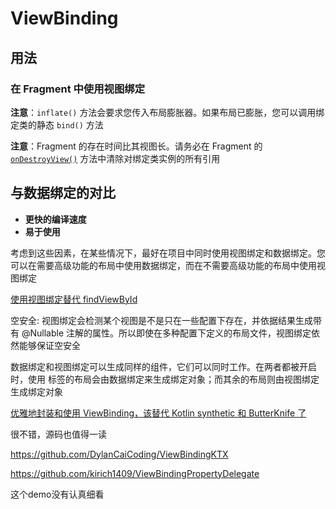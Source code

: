 # ViewBinding

## 用法

### 在 Fragment 中使用视图绑定

**注意**：`inflate()` 方法会要求您传入布局膨胀器。如果布局已膨胀，您可以调用绑定类的静态 `bind()` 方法

**注意**：Fragment 的存在时间比其视图长。请务必在 Fragment 的 [`onDestroyView()`](https://developer.android.com/reference/kotlin/androidx/fragment/app/Fragment#ondestroyview) 方法中清除对绑定类实例的所有引用

## 与数据绑定的对比

- **更快的编译速度**
- **易于使用**

考虑到这些因素，在某些情况下，最好在项目中同时使用视图绑定和数据绑定。您可以在需要高级功能的布局中使用数据绑定，而在不需要高级功能的布局中使用视图绑定





[使用视图绑定替代 findViewById](https://juejin.cn/post/6844904088128192525)

 空安全: 视图绑定会检测某个视图是不是只在一些配置下存在，并依据结果生成带有 @Nullable 注解的属性。所以即使在多种配置下定义的布局文件，视图绑定依然能够保证空安全

数据绑定和视图绑定可以生成同样的组件，它们可以同时工作。在两者都被开启时，使用 标签的布局会由数据绑定来生成绑定对象；而其余的布局则由视图绑定生成绑定对象

[优雅地封装和使用 ViewBinding，该替代 Kotlin synthetic 和 ButterKnife 了](https://juejin.cn/post/6906153878312452103#heading-1)

很不错，源码也值得一读

https://github.com/DylanCaiCoding/ViewBindingKTX

https://github.com/kirich1409/ViewBindingPropertyDelegate

这个demo没有认真细看